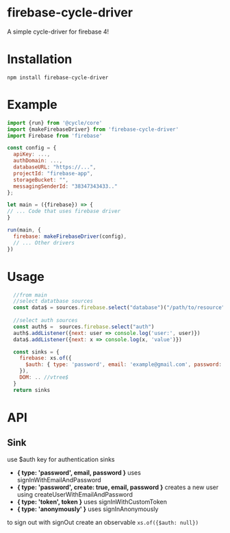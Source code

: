 # firebase-cycle-driver
A simple cycle-driver for firebase 4!

# Installation
```npm install firebase-cycle-driver```

# Example 
```javascript
import {run} from '@cycle/core'
import {makeFirebaseDriver} from 'firebase-cycle-driver'
import Firebase from 'firebase'

const config = {
  apiKey: ...,
  authDomain: ...,
  databaseURL: "https://...",
  projectId: "firebase-app",
  storageBucket: "",
  messagingSenderId: "38347343433.."
};

let main = ({firebase}) => {
// ... Code that uses firebase driver
}

run(main, {
  firebase: makeFirebaseDriver(config),
  // ... Other drivers
})

```

# Usage

```javascript
  //from main
  //select datatbase sources
  const data$ = sources.firebase.select("database")("/path/to/resource")
  
  //select auth sources
  const auth$ =  sources.firebase.select("auth")
  auth$.addListener({next: user => console.log('user:', user)})
  data$.addListener({next: x => console.log(x, 'value')})

  const sinks = {
    firebase: xs.of({
      $auth: { type: 'password', email: 'example@gmail.com', password: 'password'}
    }),
    DOM: .. //vtree$
  }
  return sinks
```

# API
## Sink 

 use $auth key for authentication sinks
 
 - **{ type: 'password', email, password }** uses signInWithEmailAndPassword
 - **{ type: 'password', create: true, email, password }** creates a new user using createUserWithEmailAndPassword
 - **{ type: 'token', token }** uses signInWithCustomToken
 - **{ type: 'anonymously' }** uses signInAnonymously
    
 to sign out with signOut create an observable `xs.of({$auth: null})`

